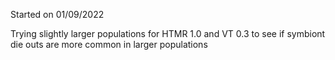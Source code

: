 Started on 01/09/2022

Trying slightly larger populations for HTMR 1.0 and VT 0.3 to see if symbiont die outs are more common in larger populations